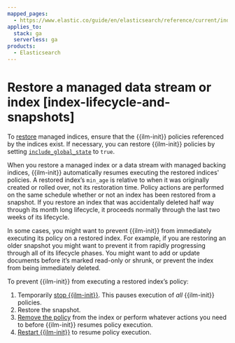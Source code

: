```yaml
---
mapped_pages:
  - https://www.elastic.co/guide/en/elasticsearch/reference/current/index-lifecycle-and-snapshots.html
applies_to:
  stack: ga
  serverless: ga
products:
  - Elasticsearch
---
```


# Restore a managed data stream or index [index-lifecycle-and-snapshots]

To [restore](https://www.elastic.co/docs/api/doc/elasticsearch/operation/operation-snapshot-restore) managed indices, ensure that the {{ilm-init}} policies referenced by the indices exist. If necessary, you can restore {{ilm-init}} policies by setting [`include_global_state`](https://www.elastic.co/docs/api/doc/elasticsearch/operation/operation-snapshot-restore) to `true`.

When you restore a managed index or a data stream with managed backing indices, {{ilm-init}} automatically resumes executing the restored indices' policies. A restored index’s `min_age` is relative to when it was originally created or rolled over, not its restoration time. Policy actions are performed on the same schedule whether or not an index has been restored from a snapshot. If you restore an index that was accidentally deleted half way through its month long lifecycle, it proceeds normally through the last two weeks of its lifecycle.

In some cases, you might want to prevent {{ilm-init}} from immediately executing its policy on a restored index. For example, if you are restoring an older snapshot you might want to prevent it from rapidly progressing through all of its lifecycle phases. You might want to add or update documents before it’s marked read-only or shrunk, or prevent the index from being immediately deleted.

To prevent {{ilm-init}} from executing a restored index’s policy:

1. Temporarily [stop {{ilm-init}}](https://www.elastic.co/docs/api/doc/elasticsearch/operation/operation-ilm-stop). This pauses execution of *all* {{ilm-init}} policies.
2. Restore the snapshot.
3. [Remove the policy](https://www.elastic.co/docs/api/doc/elasticsearch/operation/operation-ilm-remove-policy) from the index or perform whatever actions you need to before {{ilm-init}} resumes policy execution.
4. [Restart {{ilm-init}}](https://www.elastic.co/docs/api/doc/elasticsearch/operation/operation-ilm-start) to resume policy execution.

